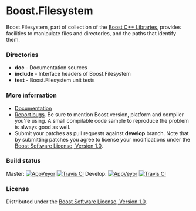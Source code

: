 # Boost.Filesystem

Boost.Filesystem, part of collection of the [Boost C++ Libraries](https://github.com/boostorg), provides facilities to manipulate files and directories, and the paths that identify them.

### Directories

* **doc** - Documentation sources
* **include** - Interface headers of Boost.Filesystem
* **test** - Boost.Filesystem unit tests

### More information

* [Documentation](https://boost.org/libs/filesystem)
* [Report bugs](https://github.com/boostorg/filesystem/issues/new). Be sure to mention Boost version, platform and compiler you're using. A small compilable code sample to reproduce the problem is always good as well.
* Submit your patches as pull requests against **develop** branch. Note that by submitting patches you agree to license your modifications under the [Boost Software License, Version 1.0](https://www.boost.org/LICENSE_1_0.txt).

### Build status

Master: [![AppVeyor](https://ci.appveyor.com/api/projects/status/nx3e7bcavvn3q953?svg=true)](https://ci.appveyor.com/project/Lastique/filesystem/branch/master) [![Travis CI](https://travis-ci.org/boostorg/filesystem.svg?branch=master)](https://travis-ci.org/boostorg/filesystem)
Develop: [![AppVeyor](https://ci.appveyor.com/api/projects/status/nx3e7bcavvn3q953/branch/develop?svg=true)](https://ci.appveyor.com/project/Lastique/filesystem/branch/develop) [![Travis CI](https://travis-ci.org/boostorg/filesystem.svg?branch=develop)](https://travis-ci.org/boostorg/filesystem)

### License

Distributed under the [Boost Software License, Version 1.0](https://www.boost.org/LICENSE_1_0.txt).
